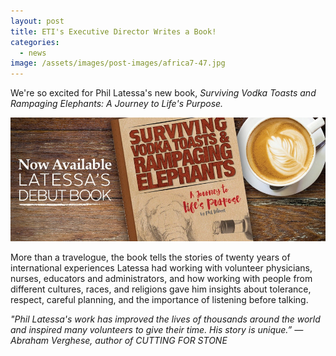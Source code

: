 ```yaml
---
layout: post
title: ETI's Executive Director Writes a Book!
categories:
  - news
image: /assets/images/post-images/africa7-47.jpg
---
```


We're so excited for Phil Latessa's new book,&nbsp;*Surviving Vodka Toasts and Rampaging Elephants: A Journey to Life's Purpose.&nbsp;*

![](/uploads/2016/02/19/etis-executive-director-writes-a-book/c699a9-9624d72869be4b95aecc0f54ad41686c.jpg)

More than a travelogue, the book tells the stories of twenty years of international experiences Latessa had working with volunteer physicians, nurses, educators and administrators, and how working with people from different cultures, races, and religions gave him insights about tolerance, respect, careful planning, and the importance of listening before talking.

*"Phil Latessa's work has improved the lives of thousands around the world and inspired many volunteers to give their time. His story is unique.” —Abraham Verghese, author of CUTTING FOR STONE*